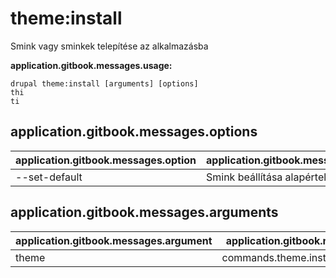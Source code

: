 # theme:install
Smink vagy sminkek telepítése az alkalmazásba

**application.gitbook.messages.usage:**
```
drupal theme:install [arguments] [options]
thi
ti
```

## application.gitbook.messages.options
application.gitbook.messages.option | application.gitbook.messages.details
-------|-------------
--set-default | Smink beállítása alapértelmezettként

## application.gitbook.messages.arguments
application.gitbook.messages.argument | application.gitbook.messages.details
---------|-------------
theme | commands.theme.install.options.module
